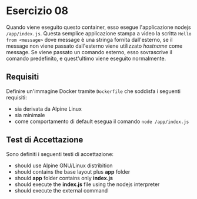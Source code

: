 # Esercizio 08
Quando viene eseguito questo container, esso esegue l'applicazione nodejs ```/app/index.js```. Questa semplice applicazione stampa a video la scritta ```Hello from <message>``` dove message è una stringa fornita dall'esterno, se il message non viene passato dall'esterno viene utilizzato _hostname_ come message.
Se viene passato un comando esterno, esso sovrascrive il comando predefinito, e quest'ultimo viene eseguito normalmente.

## Requisiti
Definire un'immagine Docker tramite ```Dockerfile``` che soddisfa i seguenti requisiti:
- sia derivata da Alpine Linux
- sia minimale
- come comportamento di default esegua il comando ```node /app/index.js```

## Test di Accettazione
Sono definiti i seguenti testi di accettazione:
- should use Alpine GNU/Linux distribition
- should contains the base layout plus **app** folder
- should **app** folder contains only **index.js**
- should execute the **index.js** file using the nodejs interpreter
- should execute the external command
